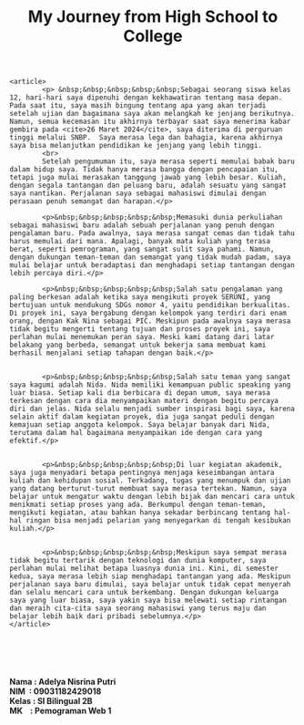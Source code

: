 <!DOCTYPE html>
<html lang="id">
<head>
    <meta charset="UTF-8">
    <meta name="viewport" content="width=device-width, initial-scale=1.0">
    <title>Tugas Pemograman Web 1</title>
</head>
<body>
    <header>
        <h1>My Journey from High School to College</h1>
    </header>

    <article>
            <p> &nbsp;&nbsp;&nbsp;&nbsp;&nbsp;Sebagai seorang siswa kelas 12, hari-hari saya dipenuhi dengan kekhawatiran tentang masa depan. Pada saat itu, saya masih bingung tentang apa yang akan terjadi setelah ujian dan bagaimana saya akan melangkah ke jenjang berikutnya. Namun, semua kecemasan itu akhirnya terbayar saat saya menerima kabar gembira pada <cite>26 Maret 2024</cite>, saya diterima di perguruan tinggi melalui SNBP.  Saya merasa lega dan bahagia, karena akhirnya saya bisa melanjutkan pendidikan ke jenjang yang lebih tinggi.
            <br>
            Setelah pengumuman itu, saya merasa seperti memulai babak baru dalam hidup saya. Tidak hanya merasa bangga dengan pencapaian itu, tetapi juga mulai merasakan tanggung jawab yang lebih besar. Kuliah, dengan segala tantangan dan peluang baru, adalah sesuatu yang sangat saya nantikan. Perjalanan saya sebagai mahasiswi dimulai dengan perasaan penuh semangat dan harapan.</p>

            <p>&nbsp;&nbsp;&nbsp;&nbsp;&nbsp;Memasuki dunia perkuliahan sebagai mahasiswi baru adalah sebuah perjalanan yang penuh dengan pengalaman baru. Pada awalnya, saya merasa sangat cemas dan tidak tahu harus memulai dari mana. Apalagi, banyak mata kuliah yang terasa berat, seperti pemrograman, yang sangat sulit saya pahami. Namun, dengan dukungan teman-teman dan semangat yang tidak mudah padam, saya mulai belajar untuk beradaptasi dan menghadapi setiap tantangan dengan lebih percaya diri.</p>

            <p>&nbsp;&nbsp;&nbsp;&nbsp;&nbsp;Salah satu pengalaman yang paling berkesan adalah ketika saya mengikuti proyek SERUNI, yang bertujuan untuk mendukung SDGs nomor 4, yaitu pendidikan berkualitas. Di proyek ini, saya bergabung dengan kelompok yang terdiri dari enam orang, dengan Kak Nina sebagai PIC. Meskipun pada awalnya saya merasa tidak begitu mengerti tentang tujuan dan proses proyek ini, saya perlahan mulai menemukan peran saya. Meski kami datang dari latar belakang yang berbeda, semangat untuk bekerja sama membuat kami berhasil menjalani setiap tahapan dengan baik.</p>

       
            <p>&nbsp;&nbsp;&nbsp;&nbsp;&nbsp;Salah satu teman yang sangat saya kagumi adalah Nida. Nida memiliki kemampuan public speaking yang luar biasa. Setiap kali dia berbicara di depan umum, saya merasa terkesan dengan cara dia menyampaikan materi dengan begitu percaya diri dan jelas. Nida selalu menjadi sumber inspirasi bagi saya, karena selain aktif dalam kegiatan proyek, dia juga sangat peduli dengan kemajuan setiap anggota kelompok. Saya belajar banyak dari Nida, terutama dalam hal bagaimana menyampaikan ide dengan cara yang efektif.</p>


            <p>&nbsp;&nbsp;&nbsp;&nbsp;&nbsp;Di luar kegiatan akademik, saya juga menyadari betapa pentingnya menjaga keseimbangan antara kuliah dan kehidupan sosial. Terkadang, tugas yang menumpuk dan ujian yang datang berturut-turut membuat saya merasa tertekan. Namun, saya belajar untuk mengatur waktu dengan lebih bijak dan mencari cara untuk menikmati setiap proses yang ada. Berkumpul dengan teman-teman, mengikuti kegiatan, atau bahkan hanya sekadar berbincang tentang hal-hal ringan bisa menjadi pelarian yang menyegarkan di tengah kesibukan kuliah.</p>

        
            <p>&nbsp;&nbsp;&nbsp;&nbsp;&nbsp;Meskipun saya sempat merasa tidak begitu tertarik dengan teknologi dan dunia komputer, saya perlahan mulai melihat betapa luasnya dunia ini. Kini, di semester kedua, saya merasa lebih siap menghadapi tantangan yang ada. Meskipun perjalanan saya baru dimulai, saya belajar untuk tidak cepat menyerah dan selalu mencari cara untuk berkembang. Dengan dukungan keluarga saya yang luar biasa, saya yakin saya bisa melewati setiap rintangan dan meraih cita-cita saya seorang mahasiswi yang terus maju dan belajar lebih baik dari pribadi sebelumnya.</p>
    </article>
<br>
<br>
<br>
<p><h4> Nama : Adelya Nisrina Putri
    <br>
   NIM &nbsp;: 09031182429018
   <br >
   Kelas : SI Bilingual 2B
   <br>
   MK &nbsp; &nbsp;: Pemograman Web 1</h4> 
</p>
</body>
</html>
